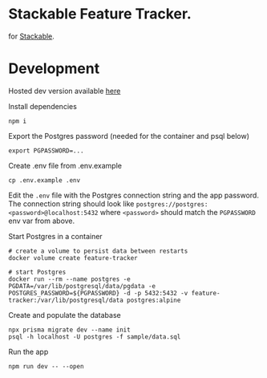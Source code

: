 # Stackable Feature Tracker.

for [Stackable](https://github.com/stackabletech).

# Development

Hosted dev version available [here](https://feature-tracker.vercel.app)

Install dependencies
```
npm i
```

Export the Postgres password (needed for the container and psql below)
```
export PGPASSWORD=...
```

Create .env file from .env.example
```
cp .env.example .env
```
Edit the `.env` file with the Postgres connection string and the app password. The connection string should look like `postgres://postgres:<password>@localhost:5432` where `<password>` should match the `PGPASSWORD` env var from above.

Start Postgres in a container
```
# create a volume to persist data between restarts
docker volume create feature-tracker

# start Postgres
docker run --rm --name postgres -e PGDATA=/var/lib/postgresql/data/pgdata -e POSTGRES_PASSWORD=${PGPASSWORD} -d -p 5432:5432 -v feature-tracker:/var/lib/postgresql/data postgres:alpine
```

Create and populate the database
```
npx prisma migrate dev --name init
psql -h localhost -U postgres -f sample/data.sql
```

Run the app
```
npm run dev -- --open
```
